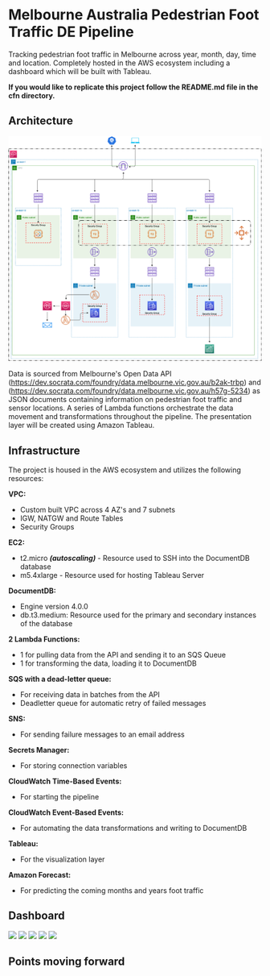 # Melbourne Australia Pedestrian Foot Traffic DE Pipeline

Tracking pedestrian foot traffic in Melbourne across year, month, day, time and location. Completely hosted in the AWS ecosystem including a dashboard which will be built with Tableau.

**If you would like to replicate this project follow the README.md file in the cfn directory.**



## Architecture
![](architecture/pedestrian_foot_traffic_concept_architecture_diagram.png)

Data is sourced from Melbourne's Open Data API (https://dev.socrata.com/foundry/data.melbourne.vic.gov.au/b2ak-trbp) and (https://dev.socrata.com/foundry/data.melbourne.vic.gov.au/h57g-5234) as JSON documents containing information on pedestrian foot traffic and sensor locations. A series of Lambda functions orchestrate the data movement and transformations throughout the pipeline. The presentation layer will be created using Amazon Tableau.

## Infrastructure
The project is housed in the AWS ecosystem and utilizes the following resources:

**VPC:**
-   Custom built VPC across 4 AZ's and 7 subnets
-   IGW, NATGW and Route Tables
-   Security Groups

**EC2:**

-   t2.micro ***(autoscaling)*** - Resource used to SSH into the DocumentDB database
-   m5.4xlarge - Resource used for hosting Tableau Server

**DocumentDB:**

-   Engine version 4.0.0
- db.t3.medium: Resource used for the primary and secondary instances of the database

**2 Lambda Functions:**
-   1 for pulling data from the API and sending it to an SQS Queue
-   1 for transforming the data, loading it to DocumentDB

**SQS with a dead-letter queue:**
-   For receiving data in batches from the API
-   Deadletter queue for automatic retry of failed messages

**SNS:**
-   For sending failure messages to an email address

**Secrets Manager:**
-   For storing connection variables

**CloudWatch Time-Based Events:**
-   For starting the pipeline

**CloudWatch Event-Based Events:**
-   For automating the data transformations and writing to DocumentDB

**Tableau:**
-   For the visualization layer

**Amazon Forecast:**
-   For predicting the coming months and years foot traffic

## Dashboard
![](dashboard_images/.png)
![](dashboard_images/.png)
![](dashboard_images/.png)
![](dashboard_images/.png)
![](dashboard_images/.png)

## Points moving forward
 
